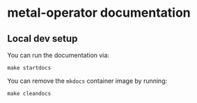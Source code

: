 # metal-operator documentation

## Local dev setup

You can run the documentation via:

```shell
make startdocs
```

You can remove the `mkdocs` container image by running:

```shell
make cleandocs
```
